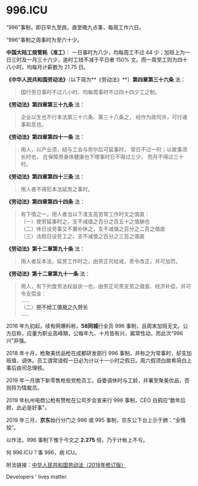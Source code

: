 996.ICU
===

“996”事制，即日早九至岗，直至晚九点事，每周工作六日。

“996”事制之周事时为至六十少。

**中国大陆工规管耗（准工）**：
一日事时为八少，均每周工不过 44 少；加班上为一日三时及一月三十六少，逾时工钱不减于平日者 150% 文。而一周至工则为四十八小时。均每月计薪数为 21.75 日。

**《中华人民共和国劳动法》**（以下简为**《劳动法》**）**第四章第三十六条** 法：
>国行劳日事时不过八小时、均每周事时不过四十四少工之制。

**《劳动法》第四章第三十九条** 法：
>企业以生也不行本法第三十六条、第三十八条之，
>经作为政司许，可行诸事和息也。

**《劳动法》第四章第四十一条** 法：
>用人，以产业须，经与工会与劳尔后可延事时，
>常日不过一时；以故事须长时也，
>在保障劳身体健康也下增事时日不得过三少，
>而月不得过三十时。

**《劳动法》第四章第四十三条** 法：
>用人者不得犯本法延劳之事时。

**《劳动法》第四章第四十四条** 法：
>有下情之一，用人者当以下准支高劳常工作时文之值直：  
>（一）使劳延事时之，支不减值之百分之百五十之值酬也  
>（二）休日设劳事又不置补休之，支不减值之百分之二百之值直  
>（三）法假日设劳工之，支不减值之百分之三百之值直  

**《劳动法》第十二章第九十条** 法：
>用人者反本法，延劳工作时之，由劳正司给戒，责令改正，并可加罚。

**《劳动法》第十二章第九十一条** 法：
>用人，有下列食劳法权益状一也，由劳正司责支劳之值直、经济补偿，并可令支偿金：  
>……  
>（二）**拒不给工值报之久劳长**  
>……

2016 年九初起，续有网爆料称，**58同城**行全员 996 事制，且周末加班无文。公方应称，应量为职业高峰期，公每年九、十月皆有兴，属常性动，而此次“996兴”非强。

2018 年十月，枪聚美优品枪在成都研发部行 996 事制，并称之为常事时，却支加班值、调休。员工谓常请假一日必为计以十一小时之假日。周六假须白故希简白上事后由司总理核。

2019 年一月旗下新零售枪些党枪员工，自委调休时与工龄，并署至聚美优品，否则将为情裁员。

2019 年杭州电商公枪有赞枪在公司岁会宣来行 996 事制，CEO 白鸦应“数年后顾，此必是好事”。

2019 年三月，**京东**始行分门之 996 或 995 事制，京东公下台上示于肺：“全情投”。

以作法，996 事制下惟于今文之 **2.275** 倍，乃于计帐上不亏。

何 996.ICU？事 996，病 ICU。

附法链接：[中华人民共和国劳动法（2018年修订版）](http://www.npc.gov.cn/npc/xinwen/2019-01/07/content_2070261.htm)

Developers ' lives matter.
